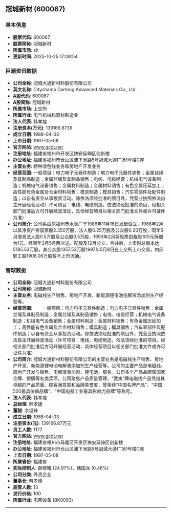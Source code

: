 ## 冠城新材 (600067)

### 基本信息

- **股票代码**: 600067
- **股票简称**: 冠城新材
- **所属市场**: sh
- **更新时间**: 2025-10-25 17:09:54

### 巨潮资讯数据

- **公司全称**: 冠城大通新材料股份有限公司
- **英文名称**: Citychamp Dartong Advanced Materials Co., Ltd.
- **A股代码**: 600067
- **A股简称**: 冠城新材
- **所属市场**: 上交所
- **所属行业**: 电气机械和器材制造业
- **法人代表**: 韩孝煌
- **注册资本(万元)**: 139166.8739
- **成立日期**: 1988-04-03
- **上市日期**: 1997-05-08
- **官方网站**: www.gcdt.net
- **注册地址**: 福建省福州市开发区快安延伸区创新楼
- **办公地址**: 福建省福州市仓山区浦下洲路5号冠城大通广场1号楼C座
- **主营业务**: 特种漆包线业务和房地产开发业务
- **经营范围**: 一般项目：电力电子元器件制造；电力电子元器件销售；金属丝绳及其制品制造；金属丝绳及其制品销售；电线、电缆经营；机械电气设备制造；机械电气设备销售；金属材料制造；金属材料销售；有色金属压延加工；高性能有色金属及合金材料销售；模具制造；模具销售；汽车零部件及配件制造；以自有资金从事投资活动。除依法须经批准的项目外，凭营业执照依法自主开展经营活动）许可项目：电线、电缆制造。依法须经批准的项目，经相关部门批准后方可开展经营活动，具体经营项目以相关部门批准文件或许可证件为准）
- **公司简介**: 公司系由原福州市水表厂于1986年11月16日发起设立，1988年2月以其净资产折国家股2.350万股、法人股0.25万股及公众股0.20万股，同年5月增发法人股0.5万股及公众股0.5万股，1993年2月将股票由每股100元拆细为1元，经同年3月5月两次送、配股及12月分立、合并后，上市时总股本达5185.53万股，其公众股1357.53万股1997年5月8日在上交所上市交易，内部职工股1908.06万股暂不上市流通。

### 雪球数据

- **公司全称**: 冠城大通新材料股份有限公司
- **公司简称**: 冠城新材
- **主营业务**: 电磁线生产销售、房地产开发、新能源锂电池电解液添加剂生产经营等。
- **经营范围**: 　　一般项目：电力电子元器件制造；电力电子元器件销售；金属丝绳及其制品制造；金属丝绳及其制品销售；电线、电缆经营；机械电气设备制造；机械电气设备销售；金属材料制造；金属材料销售；有色金属压延加工；高性能有色金属及合金材料销售；模具制造；模具销售；汽车零部件及配件制造；以自有资金从事投资活动。除依法须经批准的项目外，凭营业执照依法自主开展经营活动（许可项目：电线、电缆制造。依法须经批准的项目，经相关部门批准后方可开展经营活动，具体经营项目以相关部门批准文件或许可证件为准）
- **公司简介**: 冠城大通新材料股份有限公司的主营业务是电磁线生产销售、房地产开发、新能源锂电池电解液添加剂生产经营等。公司的主要产品是电磁线、房地产开发与销售、电解液添加剂、锂电池、服务。公司多个产品品牌获国家金牌、银牌等各类奖项。公司聚焦产品质量管理，“武夷”牌电磁线产品凭借其卓越的产品质量、顾客满意度和品牌美誉度，曾荣获“中国名牌产品”、“中国500最具价值品牌”、“中国电器工业最具影响力品牌”等称号。
- **法人代表**: 韩孝煌
- **总经理**: 韩孝捷
- **董秘**: 余坦锋
- **成立日期**: 1988-04-03
- **注册资本(元)**: 139166.87万元
- **员工人数**: 1177
- **官方网站**: www.gcdt.net
- **注册地址**: 福建省福州市马尾区开发区快安延伸区创新楼
- **办公地址**: 福建省福州市仓山区浦下洲路5号冠城大通广场1号楼C座
- **上市日期**: 1997-05-08
- **所属省份**: 福建省
- **实际控制人**: 薛黎曦 (24.97%)，韩国龙 (0.46%)
- **公司分类**: 外资企业
- **董事长**: 韩孝煌
- **高管人数**: 13
- **发行价格**: 100
- **所属行业**: 电网设备 (BK0093)

---